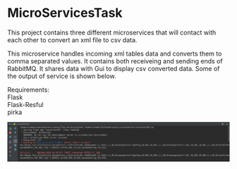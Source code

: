 # MicroServicesTask
This project contains three different microservices that will contact with each other to convert an xml file to csv data.

This microservice handles incoming xml tables data and converts them to comma separated values. It contains both receiveing and sending 
ends of RabbitMQ. It shares data with Gui to display csv converted data. Some of the output of service is shown below.

Requirements:  
Flask  
Flask-Resful  
pirka  


![alt text](https://raw.githubusercontent.com/SulemanKhurram/MicroServicesTask/master-3/console_ouput_csvconverter.png)
